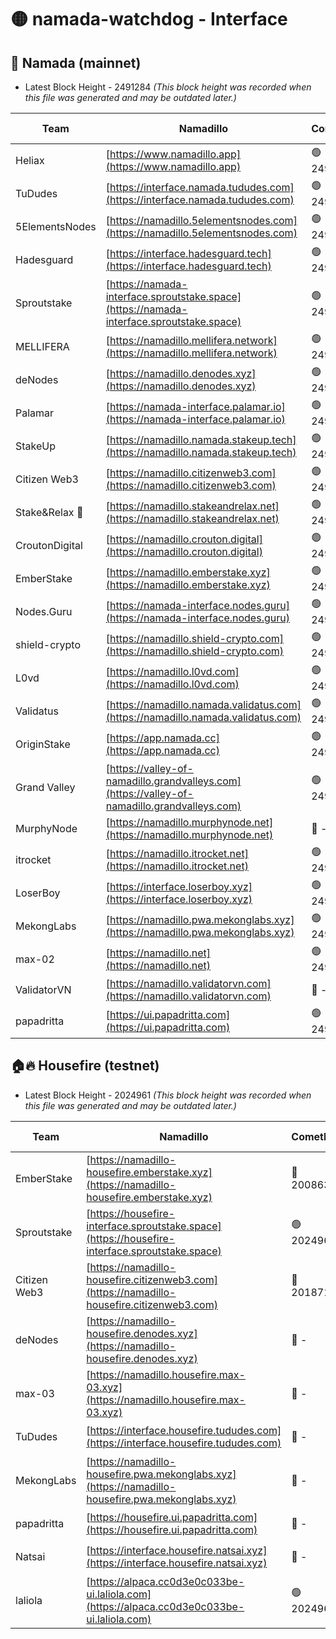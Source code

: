 # 🟡 namada-watchdog - Interface

## 🚀 Namada (mainnet)
- Latest Block Height - 2491284 *(This block height was recorded when this file was generated and may be outdated later.)*

| Team | Namadillo | CometBFT | Indexer | MASP Indexer |
|-|-|-|-|-|
| Heliax | [https://www.namadillo.app](https://www.namadillo.app) | 🟢 2491259 | 🟢 2491258 | 🟢 2491258 |
| TuDudes | [https://interface.namada.tududes.com](https://interface.namada.tududes.com) | 🟢 2491259 | 🟢 2491259 | 🟢 2491258 |
| 5ElementsNodes | [https://namadillo.5elementsnodes.com](https://namadillo.5elementsnodes.com) | 🟢 2491259 | 🔴 - | 🔴 - |
| Hadesguard | [https://interface.hadesguard.tech](https://interface.hadesguard.tech) | 🟢 2491264 | 🟢 2491264 | 🟢 2491264 |
| Sproutstake | [https://namada-interface.sproutstake.space](https://namada-interface.sproutstake.space) | 🟢 2491265 | 🟢 2491265 | 🟢 2491265 |
| MELLIFERA | [https://namadillo.mellifera.network](https://namadillo.mellifera.network) | 🟢 2491266 | 🟢 2491266 | 🟢 2491266 |
| deNodes | [https://namadillo.denodes.xyz](https://namadillo.denodes.xyz) | 🟢 2491267 | 🟢 2491267 | 🟢 2491267 |
| Palamar | [https://namada-interface.palamar.io](https://namada-interface.palamar.io) | 🟢 2491268 | 🟢 2491268 | 🟢 2491268 |
| StakeUp | [https://namadillo.namada.stakeup.tech](https://namadillo.namada.stakeup.tech) | 🟢 2491269 | 🟢 2491269 | 🟢 2491268 |
| Citizen Web3 | [https://namadillo.citizenweb3.com](https://namadillo.citizenweb3.com) | 🟢 2491270 | 🟢 2491269 | 🟢 2491270 |
| Stake&Relax 🦥 | [https://namadillo.stakeandrelax.net](https://namadillo.stakeandrelax.net) | 🟢 2491270 | 🟢 2491270 | 🟢 2491270 |
| CroutonDigital | [https://namadillo.crouton.digital](https://namadillo.crouton.digital) | 🟢 2491271 | 🟢 2491271 | 🟢 2491271 |
| EmberStake | [https://namadillo.emberstake.xyz](https://namadillo.emberstake.xyz) | 🟢 2491272 | 🟢 2491272 | 🟢 2491272 |
| Nodes.Guru | [https://namada-interface.nodes.guru](https://namada-interface.nodes.guru) | 🟢 2491272 | 🟢 2491272 | 🟢 2491272 |
| shield-crypto | [https://namadillo.shield-crypto.com](https://namadillo.shield-crypto.com) | 🟢 2491273 | 🟢 2491273 | 🟢 2491273 |
| L0vd | [https://namadillo.l0vd.com](https://namadillo.l0vd.com) | 🟢 2491274 | 🟢 2491274 | 🟢 2491274 |
| Validatus | [https://namadillo.namada.validatus.com](https://namadillo.namada.validatus.com) | 🟢 2491275 | 🟢 2491275 | 🟢 2491275 |
| OriginStake | [https://app.namada.cc](https://app.namada.cc) | 🟢 2491276 | 🟢 2491276 | 🟢 2491276 |
| Grand Valley | [https://valley-of-namadillo.grandvalleys.com](https://valley-of-namadillo.grandvalleys.com) | 🟢 2491277 | 🟢 2491277 | 🟢 2491277 |
| MurphyNode | [https://namadillo.murphynode.net](https://namadillo.murphynode.net) | 🔴 - | 🔴 - | 🔴 - |
| itrocket | [https://namadillo.itrocket.net](https://namadillo.itrocket.net) | 🟢 2491280 | 🟢 2491280 | 🟢 2491280 |
| LoserBoy | [https://interface.loserboy.xyz](https://interface.loserboy.xyz) | 🟢 2491281 | 🟢 2491281 | 🟢 2491281 |
| MekongLabs | [https://namadillo.pwa.mekonglabs.xyz](https://namadillo.pwa.mekonglabs.xyz) | 🟢 2491281 | 🟢 2491281 | 🟢 2491281 |
| max-02 | [https://namadillo.net](https://namadillo.net) | 🟢 2491282 | 🟢 2491282 | 🟢 2491282 |
| ValidatorVN | [https://namadillo.validatorvn.com](https://namadillo.validatorvn.com) | 🔴 - | 🔴 - | 🔴 - |
| papadritta | [https://ui.papadritta.com](https://ui.papadritta.com) | 🟢 2491284 | 🟢 2491284 | 🟢 2491284 |

## 🏠🔥 Housefire (testnet)
- Latest Block Height - 2024961 *(This block height was recorded when this file was generated and may be outdated later.)*

| Team | Namadillo | CometBFT | Indexer | MASP Indexer |
|-|-|-|-|-|
| EmberStake | [https://namadillo-housefire.emberstake.xyz](https://namadillo-housefire.emberstake.xyz) | 🔴 2008636 | 🔴 2008636 | 🔴 2008636 |
| Sproutstake | [https://housefire-interface.sproutstake.space](https://housefire-interface.sproutstake.space) | 🟢 2024961 | 🟢 2024961 | 🟢 2024961 |
| Citizen Web3 | [https://namadillo-housefire.citizenweb3.com](https://namadillo-housefire.citizenweb3.com) | 🔴 2018719 | 🔴 1887621 | 🟢 2024961 |
| deNodes | [https://namadillo-housefire.denodes.xyz](https://namadillo-housefire.denodes.xyz) | 🔴 - | 🟢 2024960 | 🟢 2024961 |
| max-03 | [https://namadillo.housefire.max-03.xyz](https://namadillo.housefire.max-03.xyz) | 🔴 - | 🟢 2024960 | 🟢 2024961 |
| TuDudes | [https://interface.housefire.tududes.com](https://interface.housefire.tududes.com) | 🔴 - | 🟢 2024960 | 🟢 2024961 |
| MekongLabs | [https://namadillo-housefire.pwa.mekonglabs.xyz](https://namadillo-housefire.pwa.mekonglabs.xyz) | 🔴 - | 🟢 2024960 | 🟢 2024961 |
| papadritta | [https://housefire.ui.papadritta.com](https://housefire.ui.papadritta.com) | 🔴 - | 🟢 2024960 | 🟢 2024961 |
| Natsai | [https://interface.housefire.natsai.xyz](https://interface.housefire.natsai.xyz) | 🔴 - | 🟢 2024960 | 🟢 2024961 |
| laliola | [https://alpaca.cc0d3e0c033be-ui.laliola.com](https://alpaca.cc0d3e0c033be-ui.laliola.com) | 🟢 2024961 | 🟢 2024961 | 🟢 2024961 |

